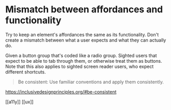 # Mismatch between affordances and functionality

Try to keep an element's affordances the same as its functionality. Don't create a mismatch between what a user expects and what they can actually do.

Given a button group that's coded like a radio group. Sighted users that expect to be able to tab through them, or otherwise treat them as buttons. Note that this also applies to sighted screen reader users, who expect different shortcuts.

> Be consistent: Use familiar conventions and apply them consistently.

https://inclusivedesignprinciples.org/#be-consistent

[[a11y]]
[[ux]]